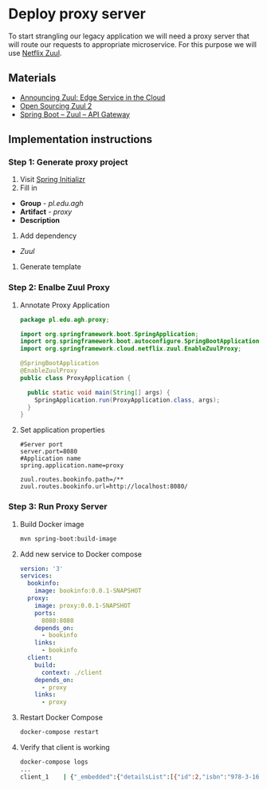 # Deploy proxy server

To start strangling our legacy application we will need a proxy server that will
route our requests to appropriate microservice. For this purpose we will use
[Netflix Zuul][1].

## Materials

- [Announcing Zuul: Edge Service in the Cloud][2]
- [Open Sourcing Zuul 2][3]
- [Spring Boot – Zuul – API Gateway][4]

## Implementation instructions

### Step 1: Generate proxy project

1. Visit [Spring Initializr][5]
1. Fill in
  - **Group** - *pl.edu.agh*
  - **Artifact** - *proxy*
  - **Description**
1. Add dependency
  - *Zuul*
1. Generate template

### Step 2: Enalbe Zuul Proxy

1. Annotate Proxy Application

   ```java
   package pl.edu.agh.proxy;

   import org.springframework.boot.SpringApplication;
   import org.springframework.boot.autoconfigure.SpringBootApplication;
   import org.springframework.cloud.netflix.zuul.EnableZuulProxy;

   @SpringBootApplication
   @EnableZuulProxy
   public class ProxyApplication {

     public static void main(String[] args) {
       SpringApplication.run(ProxyApplication.class, args);
     }
   }
   ```

1. Set application properties

   <!-- TODO: verify this configuration -->

   ```
   #Server port
   server.port=8080
   #Application name
   spring.application.name=proxy

   zuul.routes.bookinfo.path=/**
   zuul.routes.bookinfo.url=http://localhost:8080/
   ```

### Step 3: Run Proxy Server

1. Build Docker image

   ```sh
   mvn spring-boot:build-image
   ```

1. Add new service to Docker compose

   <!-- TODO: Update this docker-compose when ready -->
   <!-- TODO: Add env to client -->

   ```yml
   version: '3'
   services:
     bookinfo:
       image: bookinfo:0.0.1-SNAPSHOT
     proxy:
       image: proxy:0.0.1-SNAPSHOT
       ports:
         8080:8080
       depends_on:
         - bookinfo
       links:
         - bookinfo
     client:
       build:
         context: ./client
       depends_on:
         - proxy
       links:
         - proxy
   ```

1. Restart Docker Compose

   ```sh
   docker-compose restart
   ```

1. Verify that client is working

   <!-- TODO: Change this output when client is ready. -->

   ```sh
   docker-compose logs
   ...
   client_1    | {"_embedded":{"detailsList":[{"id":2,"isbn":"978-3-16-148410-0","author":"William Shakespeare","year":1595,"type":"paperback","pages":200,"publisher":"PublisherA","language":"English","_links":{"self":{"href":"http://bookinfo:8080/details/2"},"details":{"href":"http://bookinfo:8080/details"}}}]},"_links":{"self":{"href":"http://bookinfo:8080/details"}}}
   ```


[1]: https://github.com/Netflix/zuul
[2]: https://netflixtechblog.com/announcing-zuul-edge-service-in-the-cloud-ab3af5be08ee
[3]: https://netflixtechblog.com/open-sourcing-zuul-2-82ea476cb2b3
[4]: https://codecouple.pl/2018/03/16/31-spring-boot-zuul-api-gateway/
[5]: https://start.spring.io/
